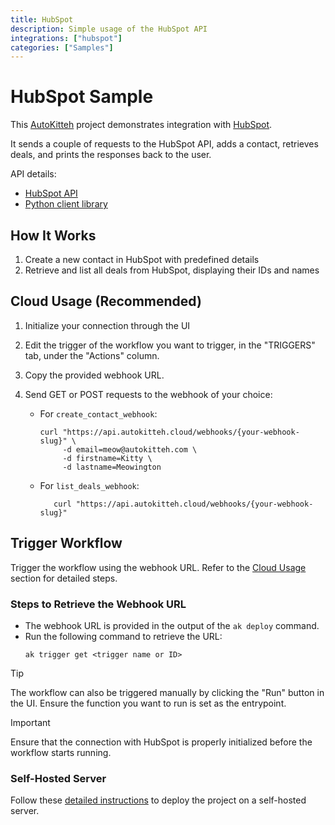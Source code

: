 ```yaml
---
title: HubSpot
description: Simple usage of the HubSpot API
integrations: ["hubspot"]
categories: ["Samples"]
---
```


# HubSpot Sample

This [AutoKitteh](https://github.com/autokitteh/autokitteh) project
demonstrates integration with [HubSpot](https://www.hubspot.com).

It sends a couple of requests to the HubSpot API, adds a contact, retrieves deals, and prints the responses back to the user.

API details:

- [HubSpot API](https://pypi.org/project/hubspot-api-client/)
- [Python client library](https://github.com/HubSpot/hubspot-api-python)

## How It Works

1. Create a new contact in HubSpot with predefined details
2. Retrieve and list all deals from HubSpot, displaying their IDs and names

## Cloud Usage (Recommended)

1. Initialize your connection through the UI
2. Edit the trigger of the workflow you want to trigger, in the "TRIGGERS" tab, under the "Actions" column.
3. Copy the provided webhook URL.
4. Send GET or POST requests to the webhook of your choice:

   - For `create_contact_webhook`:
      ```shell
      curl "https://api.autokitteh.cloud/webhooks/{your-webhook-slug}" \
           -d email=meow@autokitteh.com \
           -d firstname=Kitty \
           -d lastname=Meowington
      ```
   - For `list_deals_webhook`:
      ```shell
         curl "https://api.autokitteh.cloud/webhooks/{your-webhook-slug}"
      ```

## Trigger Workflow

Trigger the workflow using the webhook URL. Refer to the [Cloud Usage](#cloud-usage-recommended) section for detailed steps.

### Steps to Retrieve the Webhook URL

- The webhook URL is provided in the output of the `ak deploy` command.
- Run the following command to retrieve the URL:
  ```shell
  ak trigger get <trigger name or ID>
  ```

> [!TIP]
> The workflow can also be triggered manually by clicking the "Run" button in the UI. Ensure the function you want to run is set as the entrypoint.

> [!IMPORTANT]
> Ensure that the connection with HubSpot is properly initialized before the workflow starts running.

### Self-Hosted Server

Follow these [detailed instructions](https://docs.autokitteh.com/get_started/deployment) to deploy the project on a self-hosted server.


